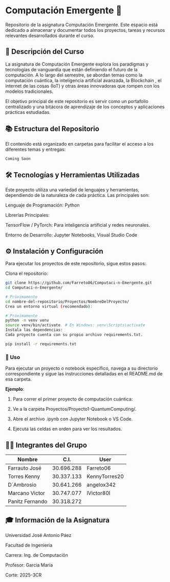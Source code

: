 
# Computación Emergente 🚀
Repositorio de la asignatura Computación Emergente. Este espacio está dedicado a almacenar y documentar todos los proyectos, tareas y recursos relevantes desarrollados durante el curso.

## 📝 Descripción del Curso
La asignatura de Computación Emergente explora los paradigmas y tecnologías de vanguardia que están definiendo el futuro de la computación. A lo largo del semestre, se abordan temas como la computación cuántica, la inteligencia artificial avanzada, la Blockchain , el internet de las cosas (IoT) y otras áreas innovadoras que rompen con los modelos tradicionales.

El objetivo principal de este repositorio es servir como un portafolio centralizado y una bitácora de aprendizaje de los conceptos y aplicaciones prácticas estudiadas.

## 📚 Estructura del Repositorio
El contenido está organizado en carpetas para facilitar el acceso a los diferentes temas y entregas:

```
Coming Soon
```

## 🛠️ Tecnologías y Herramientas Utilizadas
Este proyecto utiliza una variedad de lenguajes y herramientas, dependiendo de la naturaleza de cada práctica. Las principales son:

Lenguaje de Programación: Python 

Librerías Principales:

TensorFlow / PyTorch: Para inteligencia artificial y redes neuronales.

Entorno de Desarrollo: Jupyter Notebooks, Visual Studio Code

## ⚙️ Instalación y Configuración
Para ejecutar los proyectos de este repositorio, sigue estos pasos:

Clona el repositorio:

``` Bash
git clone https://github.com/Farreto06/Computaci-n-Emergente.git
cd Computaci-n-Emergente/
```
``` Bash
# Próximamente
cd nombre-del-repositorio/Proyectos/NombreDelProyecto/
Crea un entorno virtual (recomendado):
```
``` Bash
# Próximamente
python -m venv venv
source venv/bin/activate  # En Windows: venv\Scripts\activate
Instala las dependencias:
Cada proyecto cuenta con su propio archivo requirements.txt.
```
``` Bash
pip install -r requirements.txt
```
### 🚀 Uso
Para ejecutar un proyecto o notebook específico, navega a su directorio correspondiente y sigue las instrucciones detalladas en el README.md de esa carpeta.

**Ejemplo**:
1. Para correr el primer proyecto de computación cuántica:

2. Ve a la carpeta Proyectos/Proyecto1-QuantumComputing/.

3. Abre el archivo .ipynb con Jupyter Notebook o VS Code.

4. Ejecuta las celdas en orden para ver los resultados.

## 👨‍💻 Integrantes del Grupo

| Nombre          | C.I.       | User          |
| --------------- | ---------- | ------------- |
| Farrauto José   | 30.696.288 | Farreto06     |
| Torres Kenny    | 30.337.133 | KennyTorres20 |
| D´Ambrosio      | 30.641.266 | angelox342 |
| Marcano Victor | 30.747.077 | lVictor80l |
| Panitz Fernando | 30.318.272 |  |

## 🎓 Información de la Asignatura
Universidad José Antonio Páez

Facultad de Ingenieria

Carrera: Ing. de Computación

Profesor: Garcia María

Corte: 2025-3CR

